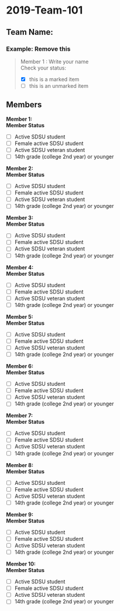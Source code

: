 # 2019-Team-101

## Team Name: 
### Example: Remove this
>Member 1 : Write your name\
>Check your status:
>- [x] this is a marked item
>- [ ] this is an unmarked item

## Members
**Member 1:**\
**Member Status**
- [ ] Active SDSU student
- [ ] Female active SDSU student
- [ ] Active SDSU veteran student
- [ ] 14th grade (college 2nd year) or younger 

**Member 2:**\
**Member Status**
- [ ] Active SDSU student
- [ ] Female active SDSU student
- [ ] Active SDSU veteran student
- [ ] 14th grade (college 2nd year) or younger 

**Member 3:**\
**Member Status**
- [ ] Active SDSU student
- [ ] Female active SDSU student
- [ ] Active SDSU veteran student
- [ ] 14th grade (college 2nd year) or younger 

**Member 4:**\
**Member Status**
- [ ] Active SDSU student
- [ ] Female active SDSU student
- [ ] Active SDSU veteran student
- [ ] 14th grade (college 2nd year) or younger 

**Member 5:**\
**Member Status**
- [ ] Active SDSU student
- [ ] Female active SDSU student
- [ ] Active SDSU veteran student
- [ ] 14th grade (college 2nd year) or younger 

**Member 6:**\
**Member Status**
- [ ] Active SDSU student
- [ ] Female active SDSU student
- [ ] Active SDSU veteran student
- [ ] 14th grade (college 2nd year) or younger 

**Member 7:**\
**Member Status**
- [ ] Active SDSU student
- [ ] Female active SDSU student
- [ ] Active SDSU veteran student
- [ ] 14th grade (college 2nd year) or younger 

**Member 8:**\
**Member Status**
- [ ] Active SDSU student
- [ ] Female active SDSU student
- [ ] Active SDSU veteran student
- [ ] 14th grade (college 2nd year) or younger 

**Member 9:**\
**Member Status**
- [ ] Active SDSU student
- [ ] Female active SDSU student
- [ ] Active SDSU veteran student
- [ ] 14th grade (college 2nd year) or younger 

**Member 10:**\
**Member Status**
- [ ] Active SDSU student
- [ ] Female active SDSU student
- [ ] Active SDSU veteran student
- [ ] 14th grade (college 2nd year) or younger 
